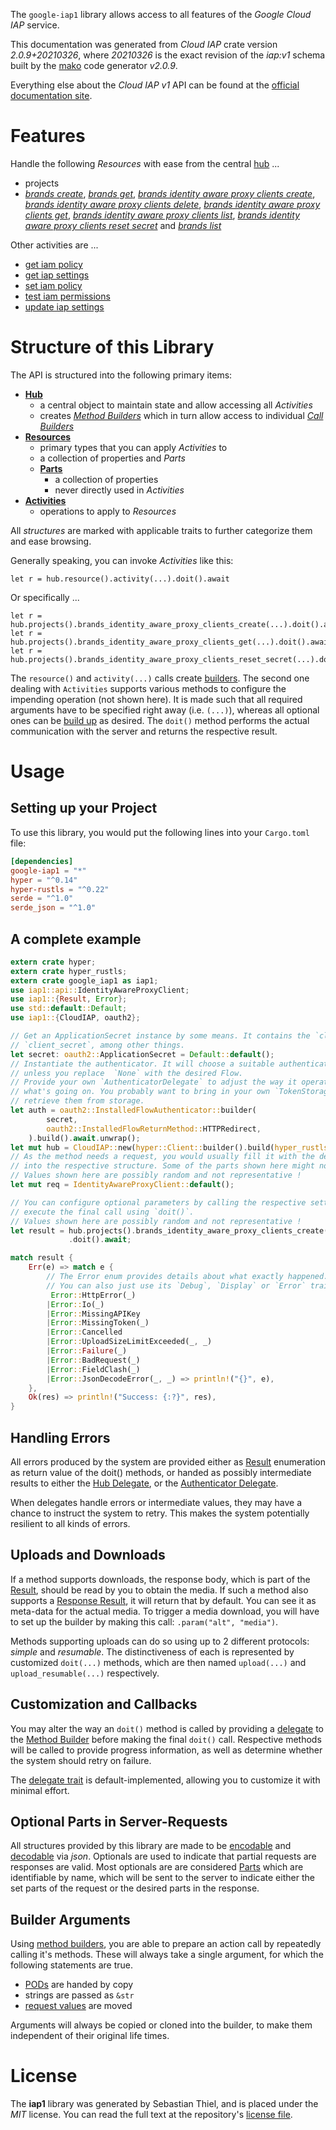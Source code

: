 <!---
DO NOT EDIT !
This file was generated automatically from 'src/mako/api/README.md.mako'
DO NOT EDIT !
-->
The `google-iap1` library allows access to all features of the *Google Cloud IAP* service.

This documentation was generated from *Cloud IAP* crate version *2.0.9+20210326*, where *20210326* is the exact revision of the *iap:v1* schema built by the [mako](http://www.makotemplates.org/) code generator *v2.0.9*.

Everything else about the *Cloud IAP* *v1* API can be found at the
[official documentation site](https://cloud.google.com/iap).
# Features

Handle the following *Resources* with ease from the central [hub](https://docs.rs/google-iap1/2.0.9+20210326/google_iap1/CloudIAP) ... 

* projects
 * [*brands create*](https://docs.rs/google-iap1/2.0.9+20210326/google_iap1/api::ProjectBrandCreateCall), [*brands get*](https://docs.rs/google-iap1/2.0.9+20210326/google_iap1/api::ProjectBrandGetCall), [*brands identity aware proxy clients create*](https://docs.rs/google-iap1/2.0.9+20210326/google_iap1/api::ProjectBrandIdentityAwareProxyClientCreateCall), [*brands identity aware proxy clients delete*](https://docs.rs/google-iap1/2.0.9+20210326/google_iap1/api::ProjectBrandIdentityAwareProxyClientDeleteCall), [*brands identity aware proxy clients get*](https://docs.rs/google-iap1/2.0.9+20210326/google_iap1/api::ProjectBrandIdentityAwareProxyClientGetCall), [*brands identity aware proxy clients list*](https://docs.rs/google-iap1/2.0.9+20210326/google_iap1/api::ProjectBrandIdentityAwareProxyClientListCall), [*brands identity aware proxy clients reset secret*](https://docs.rs/google-iap1/2.0.9+20210326/google_iap1/api::ProjectBrandIdentityAwareProxyClientResetSecretCall) and [*brands list*](https://docs.rs/google-iap1/2.0.9+20210326/google_iap1/api::ProjectBrandListCall)

Other activities are ...

* [get iam policy](https://docs.rs/google-iap1/2.0.9+20210326/google_iap1/api::MethodGetIamPolicyCall)
* [get iap settings](https://docs.rs/google-iap1/2.0.9+20210326/google_iap1/api::MethodGetIapSettingCall)
* [set iam policy](https://docs.rs/google-iap1/2.0.9+20210326/google_iap1/api::MethodSetIamPolicyCall)
* [test iam permissions](https://docs.rs/google-iap1/2.0.9+20210326/google_iap1/api::MethodTestIamPermissionCall)
* [update iap settings](https://docs.rs/google-iap1/2.0.9+20210326/google_iap1/api::MethodUpdateIapSettingCall)



# Structure of this Library

The API is structured into the following primary items:

* **[Hub](https://docs.rs/google-iap1/2.0.9+20210326/google_iap1/CloudIAP)**
    * a central object to maintain state and allow accessing all *Activities*
    * creates [*Method Builders*](https://docs.rs/google-iap1/2.0.9+20210326/google_iap1/client::MethodsBuilder) which in turn
      allow access to individual [*Call Builders*](https://docs.rs/google-iap1/2.0.9+20210326/google_iap1/client::CallBuilder)
* **[Resources](https://docs.rs/google-iap1/2.0.9+20210326/google_iap1/client::Resource)**
    * primary types that you can apply *Activities* to
    * a collection of properties and *Parts*
    * **[Parts](https://docs.rs/google-iap1/2.0.9+20210326/google_iap1/client::Part)**
        * a collection of properties
        * never directly used in *Activities*
* **[Activities](https://docs.rs/google-iap1/2.0.9+20210326/google_iap1/client::CallBuilder)**
    * operations to apply to *Resources*

All *structures* are marked with applicable traits to further categorize them and ease browsing.

Generally speaking, you can invoke *Activities* like this:

```Rust,ignore
let r = hub.resource().activity(...).doit().await
```

Or specifically ...

```ignore
let r = hub.projects().brands_identity_aware_proxy_clients_create(...).doit().await
let r = hub.projects().brands_identity_aware_proxy_clients_get(...).doit().await
let r = hub.projects().brands_identity_aware_proxy_clients_reset_secret(...).doit().await
```

The `resource()` and `activity(...)` calls create [builders][builder-pattern]. The second one dealing with `Activities` 
supports various methods to configure the impending operation (not shown here). It is made such that all required arguments have to be 
specified right away (i.e. `(...)`), whereas all optional ones can be [build up][builder-pattern] as desired.
The `doit()` method performs the actual communication with the server and returns the respective result.

# Usage

## Setting up your Project

To use this library, you would put the following lines into your `Cargo.toml` file:

```toml
[dependencies]
google-iap1 = "*"
hyper = "^0.14"
hyper-rustls = "^0.22"
serde = "^1.0"
serde_json = "^1.0"
```

## A complete example

```Rust
extern crate hyper;
extern crate hyper_rustls;
extern crate google_iap1 as iap1;
use iap1::api::IdentityAwareProxyClient;
use iap1::{Result, Error};
use std::default::Default;
use iap1::{CloudIAP, oauth2};

// Get an ApplicationSecret instance by some means. It contains the `client_id` and 
// `client_secret`, among other things.
let secret: oauth2::ApplicationSecret = Default::default();
// Instantiate the authenticator. It will choose a suitable authentication flow for you, 
// unless you replace  `None` with the desired Flow.
// Provide your own `AuthenticatorDelegate` to adjust the way it operates and get feedback about 
// what's going on. You probably want to bring in your own `TokenStorage` to persist tokens and
// retrieve them from storage.
let auth = oauth2::InstalledFlowAuthenticator::builder(
        secret,
        oauth2::InstalledFlowReturnMethod::HTTPRedirect,
    ).build().await.unwrap();
let mut hub = CloudIAP::new(hyper::Client::builder().build(hyper_rustls::HttpsConnector::with_native_roots()), auth);
// As the method needs a request, you would usually fill it with the desired information
// into the respective structure. Some of the parts shown here might not be applicable !
// Values shown here are possibly random and not representative !
let mut req = IdentityAwareProxyClient::default();

// You can configure optional parameters by calling the respective setters at will, and
// execute the final call using `doit()`.
// Values shown here are possibly random and not representative !
let result = hub.projects().brands_identity_aware_proxy_clients_create(req, "parent")
             .doit().await;

match result {
    Err(e) => match e {
        // The Error enum provides details about what exactly happened.
        // You can also just use its `Debug`, `Display` or `Error` traits
         Error::HttpError(_)
        |Error::Io(_)
        |Error::MissingAPIKey
        |Error::MissingToken(_)
        |Error::Cancelled
        |Error::UploadSizeLimitExceeded(_, _)
        |Error::Failure(_)
        |Error::BadRequest(_)
        |Error::FieldClash(_)
        |Error::JsonDecodeError(_, _) => println!("{}", e),
    },
    Ok(res) => println!("Success: {:?}", res),
}

```
## Handling Errors

All errors produced by the system are provided either as [Result](https://docs.rs/google-iap1/2.0.9+20210326/google_iap1/client::Result) enumeration as return value of
the doit() methods, or handed as possibly intermediate results to either the 
[Hub Delegate](https://docs.rs/google-iap1/2.0.9+20210326/google_iap1/client::Delegate), or the [Authenticator Delegate](https://docs.rs/yup-oauth2/*/yup_oauth2/trait.AuthenticatorDelegate.html).

When delegates handle errors or intermediate values, they may have a chance to instruct the system to retry. This 
makes the system potentially resilient to all kinds of errors.

## Uploads and Downloads
If a method supports downloads, the response body, which is part of the [Result](https://docs.rs/google-iap1/2.0.9+20210326/google_iap1/client::Result), should be
read by you to obtain the media.
If such a method also supports a [Response Result](https://docs.rs/google-iap1/2.0.9+20210326/google_iap1/client::ResponseResult), it will return that by default.
You can see it as meta-data for the actual media. To trigger a media download, you will have to set up the builder by making
this call: `.param("alt", "media")`.

Methods supporting uploads can do so using up to 2 different protocols: 
*simple* and *resumable*. The distinctiveness of each is represented by customized 
`doit(...)` methods, which are then named `upload(...)` and `upload_resumable(...)` respectively.

## Customization and Callbacks

You may alter the way an `doit()` method is called by providing a [delegate](https://docs.rs/google-iap1/2.0.9+20210326/google_iap1/client::Delegate) to the 
[Method Builder](https://docs.rs/google-iap1/2.0.9+20210326/google_iap1/client::CallBuilder) before making the final `doit()` call. 
Respective methods will be called to provide progress information, as well as determine whether the system should 
retry on failure.

The [delegate trait](https://docs.rs/google-iap1/2.0.9+20210326/google_iap1/client::Delegate) is default-implemented, allowing you to customize it with minimal effort.

## Optional Parts in Server-Requests

All structures provided by this library are made to be [encodable](https://docs.rs/google-iap1/2.0.9+20210326/google_iap1/client::RequestValue) and 
[decodable](https://docs.rs/google-iap1/2.0.9+20210326/google_iap1/client::ResponseResult) via *json*. Optionals are used to indicate that partial requests are responses 
are valid.
Most optionals are are considered [Parts](https://docs.rs/google-iap1/2.0.9+20210326/google_iap1/client::Part) which are identifiable by name, which will be sent to 
the server to indicate either the set parts of the request or the desired parts in the response.

## Builder Arguments

Using [method builders](https://docs.rs/google-iap1/2.0.9+20210326/google_iap1/client::CallBuilder), you are able to prepare an action call by repeatedly calling it's methods.
These will always take a single argument, for which the following statements are true.

* [PODs][wiki-pod] are handed by copy
* strings are passed as `&str`
* [request values](https://docs.rs/google-iap1/2.0.9+20210326/google_iap1/client::RequestValue) are moved

Arguments will always be copied or cloned into the builder, to make them independent of their original life times.

[wiki-pod]: http://en.wikipedia.org/wiki/Plain_old_data_structure
[builder-pattern]: http://en.wikipedia.org/wiki/Builder_pattern
[google-go-api]: https://github.com/google/google-api-go-client

# License
The **iap1** library was generated by Sebastian Thiel, and is placed 
under the *MIT* license.
You can read the full text at the repository's [license file][repo-license].

[repo-license]: https://github.com/Byron/google-apis-rsblob/main/LICENSE.md

